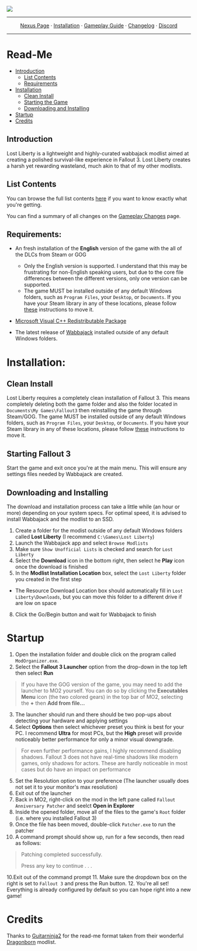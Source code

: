 <a href="https://www.nexusmods.com/fallout3/mods/25686"><img src="https://staticdelivery.nexusmods.com/mods/120/images/25686/25686-1685047932-1567809472.png" target="_blank"></a>

---

<p align="center">
  <a href="https://www.nexusmods.com/fallout3/mods/25686">Nexus Page</a> ·
  <a href="README.md">Installation</a> ·
  <a href="GAMEPLAY.md">Gameplay Guide</a> ·
  <a href="CHANGELOG.md">Changelog</a> ·
  <a href="https://discord.gg/VXvZWsxzEG">Discord</a>
</p>

---

# Read-Me

- [Introduction](#introduction)
  - [List Contents](#list-contents)
  - [Requirements](#requirements)
- [Installation](#installation)
    - [Clean Install](#clean-installation)
    - [Starting the Game](#starting-fallout-3)
    - [Downloading and Installing](#downloading-and-installing)
- [Startup](#startup)
- [Credits](#credits)

## Introduction

Lost Liberty is a lightweight and highly-curated wabbajack modlist aimed at creating a polished survival-like experience in Fallout 3. Lost Liberty creates a harsh yet rewarding wasteland, much akin to that of my other modlists.

## List Contents

You can browse the full list contents [here](https://loadorderlibrary.com/lists/lost-liberty) if you want to know exactly what you're getting.

You can find a summary of all changes on the [Gameplay Changes](GAMEPLAY.md) page.

## Requirements:

- An fresh installation of the **English** version of the game with the all of the DLCs from Steam or GOG
  * Only the English version is supported. I understand that this may be frustrating for non-English speaking users, but due to the core file differences between the different versions, only one version can be supported. 
  * The game MUST be installed outside of any default Windows folders, such as `Program Files`, your `Desktop`, or `Documents`. If you have your Steam library in any of these locations, please follow [these](https://github.com/LostDragonist/steam-library-setup-tool/wiki/Usage-Guide) instructions to move it.

- [Microsoft Visual C++ Redistributable Package](https://aka.ms/vs/16/release/vc_redist.x64.exe)

- The latest release of [Wabbajack](https://github.com/wabbajack-tools/wabbajack/releases) installed outside of any default Windows folders.

# Installation:

## Clean Install
Lost Liberty requires a completely clean installation of Fallout 3. This means completely deleting both the game folder and also the folder located in `Documents\My Games\Fallout3` then reinstalling the game through Steam/GOG. The game MUST be installed outside of any default Windows folders, such as `Program Files`, your `Desktop`, or `Documents`. If you have your Steam library in any of these locations, please follow [these](https://github.com/LostDragonist/steam-library-setup-tool/wiki/Usage-Guide) instructions to move it.

## Starting Fallout 3
Start the game and exit once you're at the main menu. This will ensure any settings files needed by Wabbajack are created.

## Downloading and Installing

The download and installation process can take a little while (an hour or more) depending on your system specs. For optimal speed, it is advised to install Wabbajack and the modlist to an SSD.

1. Create a folder for the modist outside of any default Windows folders called **Lost Liberty** (I recommend `C:\Games\Lost Liberty`) 
3. Launch the Wabbajack app and select `Browse Modlists`
4. Make sure `Show Unofficial Lists` is checked and search for `Lost Liberty`
5. Select the **Download** icon in the bottom right, then select he **Play** icon once the download is finished
7. In the **Modlist Installation Location** box, select the `Lost Liberty` folder you created in the first step
  * The Resource Download Location box should automatically fill in `Lost Liberty\Downloads`, but you can move this folder to a different drive if are low on space
8. Click the Go/Begin button and wait for Wabbajack to finish

# Startup

1. Open the installation folder and double click on the program called `ModOrganizer.exe`.
2. Select the **Fallout 3 Launcher** option from the drop-down in the top left then select **Run**
  > If you have the GOG version of the game, you may need to add the launcher to MO2 yourself. You can do so by clicking the **Executables Menu** icon (the two colored gears) in the top bar of MO2, selecting the **+** then **Add from file...**
3. The launcher should run and there should be two pop-ups about detecting your hardware and applying settings
4. Select **Options** then select whichever preset you think is best for your PC. I recommend **Ultra** for most PCs, but the **High** preset will provide noticeably better performance for only a minor visual downgrade.
  > For even further performance gains, I highly recommend disabling shadows. Fallout 3 does not have real-time shadows like modern games, only shadows for actors. These are hardly noticeable in most cases but do have an    impact on performance
5. Set the Resolution option to your preference (The launcher usually does not set it to your monitor's max resolution)
6. Exit out of the launcher
7. Back in MO2, right-click on the mod in the left pane called `Fallout Anniversary Patcher` and seelct **Open in Explorer**
8. Inside the opened folder, move all of the files to the game's `Root` folder (i.e. where you installed Fallout 3)
9. Once the file has been moved, double-click `Patcher.exe` to run the patcher 
9. A command prompt should show up, run for a few seconds, then read as follows:

>Patching completed successfully.
>
>Press any key to continue . . .

10.Exit out of the command prompt
11. Make sure the dropdown box on the right is set to `Fallout 3` and press the Run button.
12. You're all set! Everything is already configured by default so you can hope right into a new game!

# Credits

Thanks to [Guitarninja2](https://github.com/Lost-Outpost/dragonborn/commits?author=Guitarninja2) for the read-me format taken from their wonderful [Dragonborn](https://github.com/Lost-Outpost/dragonborn) modlist.
